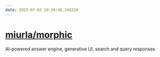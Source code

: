 ```yaml
---
date: 2025-07-03 19:39:46.240220
---
```


# [miurla/morphic](https://github.com/miurla/morphic)

AI-powered answer engine, generative UI, search and query responses